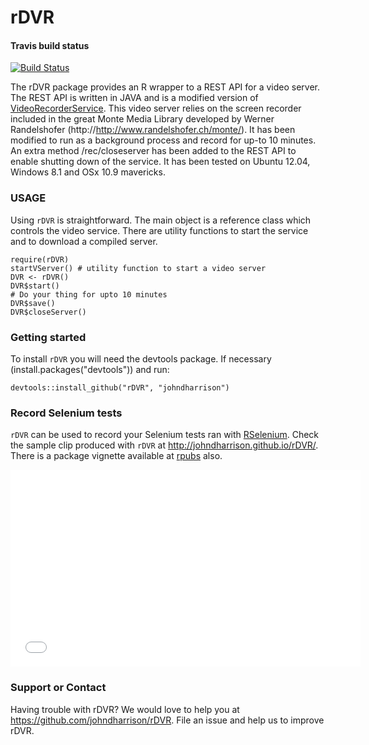 # rDVR

#### Travis build status
[![Build Status](https://travis-ci.org/johndharrison/rDVR.svg?branch=master)](https://travis-ci.org/johndharrison/rDVR)

The rDVR package provides an R wrapper to a REST API for a video server. The REST API is written in JAVA and is a modified version of [VideoRecorderService](https://github.com/tuenti/VideoRecorderService). This video server relies on the screen recorder included in the great Monte Media Library developed by Werner Randelshofer (http://http://www.randelshofer.ch/monte/). It has been modified to run as a background process and record for up-to 10 minutes. An extra method /rec/closeserver has been added to the REST API to enable shutting down of the service. It has been tested on Ubuntu 12.04, Windows 8.1 and OSx 10.9 mavericks. 

### USAGE

Using `rDVR` is straightforward. The main object is a reference class which controls the video service.
There are utility functions to start the service and to download a compiled server.
```
require(rDVR)
startVServer() # utility function to start a video server
DVR <- rDVR()
DVR$start()
# Do your thing for upto 10 minutes
DVR$save()
DVR$closeServer()
```
### Getting started
To install `rDVR` you will need the devtools package. If necessary (install.packages("devtools")) and run:
```
devtools::install_github("rDVR", "johndharrison")
```

### Record Selenium tests

`rDVR` can be used to record your Selenium tests ran with [RSelenium](http://johndharrison.github.io/RSelenium/). Check the sample clip produced with `rDVR` at http://johndharrison.github.io/rDVR/. There is a package vignette available at [rpubs](http://rpubs.com/johndharrison/15176) also.


<iframe width="560" height="315" src="//www.youtube.com/embed/XvVBT-rojz0" frameborder="0" allowfullscreen></iframe>

### Support or Contact

Having trouble with rDVR? We would love to help you at https://github.com/johndharrison/rDVR. File an issue and help us to improve rDVR.